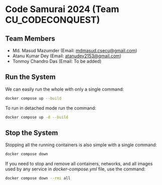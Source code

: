 # Code Samurai 2024 (Team CU_CODECONQUEST)

## Team Members

- Md. Masud Mazumder (Email: mdmasud.csecu@gmail.com)
- Atanu Kumar Dey (Email: atanudey2153@gmail.com)
- Tonmoy Chandro Das (Email: To be added)

## Run the System

We can easily run the whole with only a single command:
```bash
docker compose up --build
```

To run in detached mode run the command:
```bash
docker compose up -d --build
```

## Stop the System

Stopping all the running containers is also simple with a single command:
```bash
docker compose down
```

If you need to stop and remove all containers, networks, and all images used by any service in <em>docker-compose.yml</em> file, use the command:
```bash
docker compose down --rmi all
```
